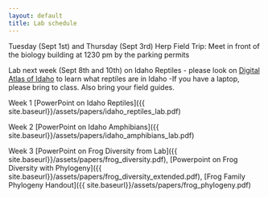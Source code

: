 ```yaml
---
layout: default
title: Lab schedule
---
```

Tuesday (Sept 1st) and Thursday (Sept 3rd) Herp Field Trip: Meet in front of the biology building at 1230 pm by the parking permits

Lab next week (Sept 8th and 10th) on Idaho Reptiles - please look on [Digital Atlas of Idaho](http://imnh.isu.edu/digitalatlas/) to learn what reptiles are in Idaho
-If you have a laptop, please bring to class. Also bring your field guides.

Week 1 [PowerPoint on Idaho Reptiles]({{ site.baseurl}}/assets/papers/idaho_reptiles_lab.pdf)

Week 2 [PowerPoint on Idaho Amphibians]({{ site.baseurl}}/assets/papers/idaho_amphibians_lab.pdf)

Week 3 [PowerPoint on Frog Diversity from Lab]({{ site.baseurl}}/assets/papers/frog_diversity.pdf), [Powerpoint on Frog Diversity with Phylogeny]({{ site.baseurl}}/assets/papers/frog_diversity_extended.pdf), [Frog Family Phylogeny Handout]({{ site.baseurl}}/assets/papers/frog_phylogeny.pdf)
